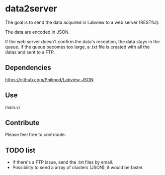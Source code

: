 data2server
===========

The goal is to send the data acquired in Labview to a web server (RESTful).

The data are encoded in JSON.

If the web server doesn't confirm the data's reception, the data stays in the queue.
If the queue becomes too large, a .txt file is created with all the datas and sent to a FTP.

Dependencies
------------
https://github.com/Philmod/Labview-JSON

Use
---
main.vi

Contribute
----------
Please feel free to contribute.

TODO list
---------
- If there's a FTP issue, send the .txt files by email.
- Possibility to send a array of clusters (JSON), it would be faster.
